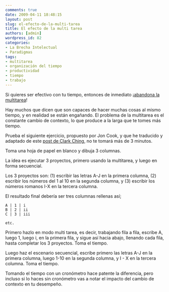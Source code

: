 ```yaml
---
comments: true
date: 2009-04-11 18:48:15
layout: post
slug: el-efecto-de-la-multi-tarea
title: El efecto de la multi tarea
authors: [admin]
wordpress_id: 82
categories:
- La Brecha Intelectual
- Paradigmas
tags:
- multitarea
- organización del tiempo
- productividad
- tiempo
- trabajo
---
```


Si quieres ser efectivo con tu tiempo, entonces de inmediato ¡[abandona la multitarea](http://www.habitosvitales.com/2009/02/04/un-pequeno-pero-importante-secreto-para-ser-mas-productivo/)!

Hay muchos que dicen que son capaces de hacer muchas cosas al mismo tiempo, y en realidad se están engañando. El problema de la multitarea es el constante cambio de contexto, lo que produce a la larga que te tomes más tiempo.

Prueba el siguiente ejercicio, propuesto por Jon Cook, y que he traducido y adaptado de este [post de Clark Ching](http://www.clarkeching.com/2007/09/multi-tasking-e.html), no te tomará más de 3 minutos.

Toma una hoja de papel en blanco y dibuja 3 columnas.

La idea es ejecutar 3 proyectos, primero usando la multitarea, y luego en forma secuencial.

Los 3 proyectos son: (1) escribir las letras A-J en la primera columna, (2) escribir los números del 1 al 10 en la segunda columna, y (3) escribir los números romanos I-X en la tercera columna.

El resultado final debería ser tres columnas rellenas así;

    A | 1 | i  
    B | 2 | ii  
    C | 3 | iii

    etc.

Primero hazlo en modo multi tarea, es decir, trabajando fila a fila, escribe A, luego 1, luego i, en la primera fila, y sigue así hacia abajo, llenando cada fila, hasta completar los 3 proyectos. Toma el tiempo.

Luego haz el escenario secuencial, escribe primero las letras A-J en la primera columna, luego 1-10 en la segunda columna, y I - X en la tercera columna. Toma el tiempo.

Tomando el tiempo con un cronómetro hace patente la diferencia, pero incluso si lo haces sin cronómetro vas a notar el impacto del cambio de contexto en tu desempeño.

